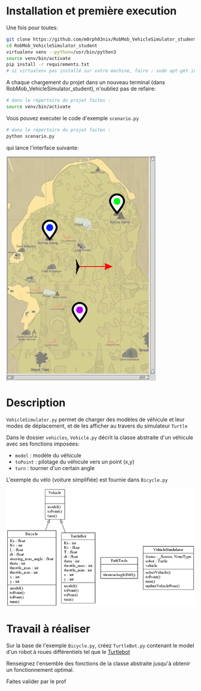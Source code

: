 

# Installation et première execution

Une fois pour toutes:  
```bash
git clone https://github.com/m0rph03nix/RobMob_VehicleSimulator_student
cd RobMob_VehicleSimulator_student
virtualenv venv --python=/usr/bin/python3
source venv/bin/activate
pip install -r requirements.txt
# si virtualenv pas installé sur votre machine, faire : sudo apt-get install virtualenv
```

A chaque chargement du projet dans un nouveau terminal (dans RobMob_VehicleSimulator_student), n'oubliez pas de refaire:
```bash
# dans le répertoire du projet faites :
source venv/bin/activate
```

Vous pouvez executer le code d'exemple `scenario.py`  
```bash
# dans le répertoire du projet faites :
python scenario.py
```

qui lance l'interface suivante:  

![](img/bicycle_move.gif)



# Description

`VehicleSimulator.py` permet de charger des modèles de véhicule et leur modes de déplacement, et de les afficher au travers du simulateur `Turtle`  

Dans le dossier `vehicles`, `Vehicle.py` décrit la classe abstraite d'un véhicule avec ses fonctions imposées:
- `model` : modèle du véhicule
- `toPoint` : pilotage du véhicule vers un point (x,y)
- `turn` : tourner d'un certain angle

L'exemple du vélo (voiture simplifiée) est fournie dans `Bicycle.py`


![](img/classes_vs.png)  



# Travail à réaliser

Sur la base de l'exemple `Bicycle.py`, créez `TurtleBot.py` contenant le model d'un robot à roues différentiels tel que le [Turtlebot](https://clearpathrobotics.com/turtlebot-2-open-source-robot/)

Renseignez l'ensemble des fonctions de la classe abstraite jusqu'à obtenir un fonctionnement optimal.

Faites valider par le prof


